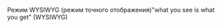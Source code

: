 <span data-ttu-id="debfa-101">Режим WYSIWYG (режим точного отображения)</span><span class="sxs-lookup"><span data-stu-id="debfa-101">"what you see is what you get" (WYSIWYG)</span></span>